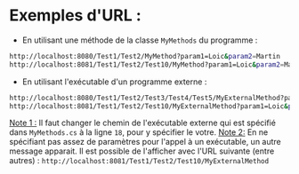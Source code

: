 # Exemples d'URL :

* En utilisant une méthode de la classe `MyMethods` du programme :
```bash
http://localhost:8080/Test1/Test2/MyMethod?param1=Loic&param2=Martin
http://localhost:8081/Test1/Test2/Test10/MyMethod?param1=Loic&param2=Martin
```

* En utilisant l'exécutable d'un programme externe :
```bash
http://localhost:8080/Test1/Test2/Test3/Test4/Test5/MyExternalMethod?param1=Loic&param2=Martin
http://localhost:8081/Test1/Test2/Test10/MyExternalMethod?param1=Loic&param2="tous les autres"
```

<ins>Note 1 :</ins> Il faut changer le chemin de l'exécutable externe qui est spécifié dans `MyMethods.cs` à la ligne `18`, pour y spécifier le votre.
<ins>Note 2:</ins> En ne spécifiant pas assez de paramètres pour l'appel à un exécutable, un autre message apparait. Il est possible de l'afficher avec l'URL suivante (entre autres) : `http://localhost:8081/Test1/Test2/Test10/MyExternalMethod`